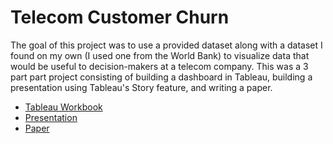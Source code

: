 # Telecom Customer Churn

The goal of this project was to use a provided dataset along with a dataset I found on my own (I used one from the World Bank) to visualize data that would be useful to decision-makers at a telecom company. This was a 3 part part project consisting of building a dashboard in Tableau, building a presentation using Tableau's Story feature, and writing a paper.

- [Tableau Workbook](https://github.com/cjhammons/portfolio/blob/master/projects/telecom-project/telecom-master-workbook.twbx)
- [Presentation](https://www.youtube.com/watch?v=GJ_jROt7JYE)
- [Paper](https://github.com/cjhammons/portfolio/blob/master/projects/telecom-project/reflection-paper.pdf)
